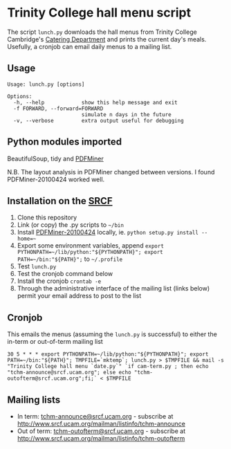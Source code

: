 Trinity College hall menu script
==========
The script `lunch.py` downloads the hall menus from Trinity College Cambridge's [Catering Department](http://www.trin.cam.ac.uk/index.php?pageid=52) and prints the current day's meals. Usefully, a cronjob can email daily menus to a mailing list.

Usage
-------
    Usage: lunch.py [options]
    
    Options:
      -h, --help            show this help message and exit
      -f FORWARD, --forward=FORWARD
                            simulate n days in the future
      -v, --verbose         extra output useful for debugging

Python modules imported
-------
BeautifulSoup, tidy and [PDFMiner](http://www.unixuser.org/~euske/python/pdfminer/index.html)

N.B. The layout analysis in PDFMiner changed between versions. I found PDFMiner-20100424 worked well.

Installation on the [SRCF](http://www.srcf.ucam.org/)
-------
1. Clone this repository
2. Link (or copy) the .py scripts to `~/bin`
3. Install [PDFMiner-20100424](http://pypi.python.org/pypi/pdfminer/20100424) locally, ie. `python setup.py install --home=~`
4. Export some environment variables, append `export PYTHONPATH=~/lib/python:"${PYTHONPATH}"; export PATH=~/bin:"${PATH}";` to `~/.profile`
5. Test `lunch.py`
6. Test the cronjob command below
7. Install the cronjob `crontab -e`
8. Through the administrative interface of the mailing list (links below) permit your email address to post to the list

Cronjob
-------
This emails the menus (assuming the `lunch.py` is successful) to either the in-term or out-of-term mailing list

    30 5 * * * export PYTHONPATH=~/lib/python:"${PYTHONPATH}"; export PATH=~/bin:"${PATH}"; TMPFILE=`mktemp`; lunch.py > $TMPFILE && mail -s "Trinity College hall menu `date.py`" `if cam-term.py ; then echo "tchm-announce@srcf.ucam.org"; else echo "tchm-outofterm@srcf.ucam.org";fi;` < $TMPFILE

Mailing lists
-------

* In term: tchm-announce@srcf.ucam.org - subscribe at http://www.srcf.ucam.org/mailman/listinfo/tchm-announce
* Out of term: tchm-outofterm@srcf.ucam.org - subscribe at http://www.srcf.ucam.org/mailman/listinfo/tchm-outofterm
